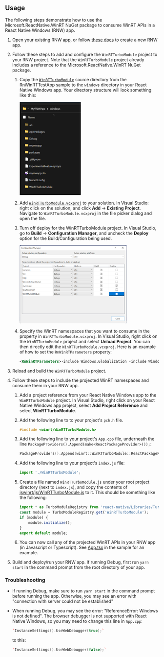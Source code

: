 ## Usage 

The following steps demonstrate how to use the Microsoft.ReactNative.WinRT NuGet package to consume WinRT APIs in a React Native Windows (RNW) app.

1. Open your existing RNW app, or follow [these docs](https://microsoft.github.io/react-native-windows/docs/getting-started) to create a new RNW app.

1. Follow these steps to add and configure the `WinRTTurboModule` project to your RNW project. Note that the `WinRTTurboModule` project already includes a reference to the Microsoft.ReactNative.WinRT NuGet package.

    1. Copy the [`WinRTTurboModule`](../samples/RNWinRTTestApp/windows/WinRTTurboModule) source directory from the RnWinRTTestApp sample to the `windows` directory in your React Native Windows app. Your directory structure will look something like this:

        <img src="images/winrtturbomodule-file-explorer.png" alt="File Explorer folder structure" width="200">

    1. Add [`WinRTTurboModule.vcxproj`](../samples/RNWinRTTestApp/windows/WinRTTurboModule/WinRTTurboModule.vcxproj) to your solution. In Visual Studio: right click on the solution, and click **Add** -> **Existing Project**. Navigate to `WinRTTurboModule.vcxproj` in the file picker dialog and open the file.

    1. Turn off deploy for the WinRTTurboModule project. In Visual Studio, go to **Build** -> **Configuration Manager**, and uncheck the **Deploy** option for the Build/Configuration being used.

        <img src="images/winrtturbomodule-uncheck-deploy.png" alt="Uncheck deploy" width="350">

    1. Specify the WinRT namespaces that you want to consume in the <RnWinRTParameters> property in `WinRTTurboModule.vcxproj`. In Visual Studio, right click on the `WinRTTurboModule` project and select **Unload Project**. You can then directly edit the `WinRTTurboModule.vcxproj`. Here is an example of how to set the `RnWinRTParameters` property:

        ```xml
        <RnWinRTParameters>-include Windows.Globalization -include Windows.Storage</RnWinRTParameters>
        ```

1. Reload and build the `WinRTTurboModule` project.

1. Follow these steps to include the projected WinRT namespaces and consume them in your RNW app.

    1. Add a project reference from your React Native Windows app to the `WinRTTurboModule` project. In Visual Studio, right click on your React Native Windows app project, select **Add Project Reference** and select **WinRTTurboModule**.

    1. Add the following line to to your project's `pch.h` file.

        ```cpp
        #include <winrt/WinRTTurboModule.h>
        ```

    1. Add the following line to your project's `App.cpp` file, underneath the line `PackageProviders().Append(make<ReactPackageProvider>());`:

        ```cpp
        PackageProviders().Append(winrt::WinRTTurboModule::ReactPackageProvider());`
        ```

    1. Add the following line to your project's `index.js` file:

        ```js
        import './WinRTTurboModule';
        ```

    1. Create a file named `WinRTTurboModule.js` under your root project directory (next to `index.js`), and copy the contents of [jswinrt/js/WinRTTurboModule.js](../jswinrt/js/WinRTTurboModule.js) to it.  This should be something like the following:

        ```js
        import * as TurboModuleRegistry from 'react-native/Libraries/TurboModule/TurboModuleRegistry';
        const module = TurboModuleRegistry.get('WinRTTurboModule');
        if (module) {
            module.initialize();
        }
        export default module;
        ```

    1. You can now call any of the projected WinRT APIs in your RNW app (in Javascript or Typescript). See [App.tsx](../samples/RNWinRTTestApp/App.tsx) in the sample for an example.  

1. Build and deploy/run your RNW app. If running Debug, first run `yarn start` in the command prompt from the root directory of your app.

### Troubleshooting

- If running Debug, make sure to run `yarn start` in the command prompt before running the app. Otherwise, you may see an error with "connection with server could not be established"

- When running Debug, you may see the error: "ReferenceError: Windows is not defined". The browser debugger is not supported with React Native Windows, so you may need to change this line in `App.cpp`:

    ```cpp
    `InstanceSettings().UseWebDebugger(true);`
    ```
    to this:
    ```cpp
    `InstanceSettings().UseWebDebugger(false);`
    ```
